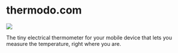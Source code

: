 # thermodo.com

![](ttps://img.shields.io/travis/joyent/node.svg)

The tiny electrical thermometer for your mobile device that lets you measure the temperature, right where you are.
